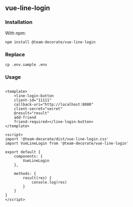
## vue-line-login

### Installation

With npm:

    npm install @team-decorate/vue-line-login
    
### Replace

    cp .env.sample .env
    
    
### Usage

```vue

<template>
    <line-login-button 
    client-id="11111"
    callback-uri="http://localhost:8080"
    client-secret="secret"
    @result="result" 
    add-friend 
    friend-required></line-login-button>
</template>

<script>
import '@team-decorate/dist/vue-line-login.css'
import VueLineLogin from '@team-decorate/vue-line-login'

export default {
    components: {
        VueLineLogin
    },
    
    methods: {
        result(res) {
            console.log(res)
        }
    }
}
</script>

```
